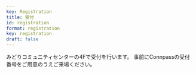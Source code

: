 ```yaml
---
key: Registration
title: 受付
id: registration
format: registration
key: registration
draft: false
---
```


みどりコミュニティセンターの4Fで受付を行います。
事前にConnpassの受付番号をご用意のうえご来場ください。
